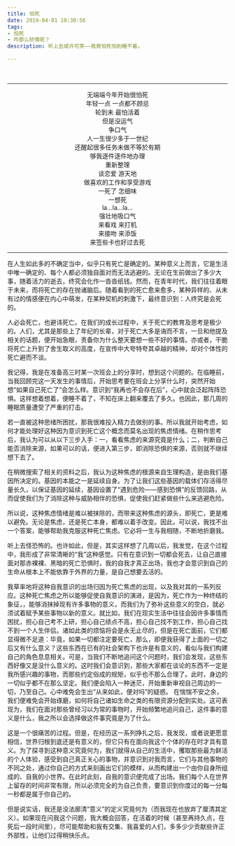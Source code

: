 ```yaml
---
title: 怕死
date: 2019-04-01 18:30:56
tags:
- 怕死
- 咋那么矫情呢？
description: 听上去或许可笑——我竟怕死怕到睡不着。

---
```


　

---

<center>
    无端端今年开始很怕死 <br>
    年轻一点 一点都不顾忌<br>
    轮到未 最怕活着<br>
    但是没运气<br>
    争口气<br>
    人一生很少多于一世纪<br>
    还醒起很多任务未做不等於有期<br>
    够我逐件逐件地办理<br>
    重新整理<br>
    谈恋爱 游天地<br>
    做喜欢的工作和享受游戏<br>
    一死了 怎细味<br>
    一想死<br>
    la...la...la...<br>
    强壮地吸口气<br>
    来看戏 来打机<br>
    来接吻 来添饭<br>
    来签些卡也好过去死
</center>


---

在人生如此多的不确定当中，似乎只有死亡是确定的。某种意义上而言，它是生活中唯一确定的、每个人都必须独自面对而无法逃避的。无论在生前做出了多少大事，随着活力的逝去，终究会化作一沓沓纸钱。然而，在青年时代，我们往往着眼于未来，而将死亡的存在抛诸脑后。随着看到的死亡愈来愈多，某种异样的、从未有过的情感便在内心中萌发，在某种契机的刺激下，最终意识到：人终究是会死的。

人必会死亡，也避讳死亡。在我们的成长过程中，关于死亡的教育及思考是极少的。人们，尤其是那些上了年纪的长辈，对于死亡大多是诲而不言，一旦和他提及相关的话题，便开始急眼，责备你为什么整天要想一些不好的事情。亦或者，干脆将死亡上升到了舍生取义的高度，在宣传中大夸特夸其卓越的精神，却对个体性的死亡避而不谈。

我记得，我是在准备高三时某一次班会上的分享时，想到这个问题的。在临睡前，当我回顾完这一天发生的事情后，开始思考要在班会上分享什么时，突然开始想“如果自己死亡了”会怎么样。意识到“我再也不会存在后”，心中就会泛起阵阵恐惧。这样想着想着，便睡不着了，不知在床上翻来覆去了多久。也因此，那几周的睡眠质量遭受了严重的打击。

若一直被这种思绪所困扰，那我很难投入精力去做别的事。所以我就开始考虑，如何才能处理好这种因为意识到死亡这个概念而莫名出现的焦虑情绪。在稍作思考后，我认为可以从以下三步入手：一，看看焦虑的来源究竟是什么；二，判断自己能否消除来源，如果可以的话，便进入第三步，即消除恐惧的来源，否则就不继续想下去了。

在稍微搜索了相关的资料之后，我认为这种焦虑的根源来自生理构造，是由我们基因所决定的。基因的本能之一是延续自身。为了让我们这些基因的载体们存活得尽量长久，以保证基因的延续，基因设置了“遇到危险——感到恐惧”的反馈回路，从而促使我们为了消除这种与威胁相伴的恐惧，促使我们赶紧做些什么来逃避危险。

所以说，这种焦虑情绪是难以被抹除的，而带来这种焦虑的源头，即死亡，更是难以避免。无论是焦虑，还是死亡本身，都难以着手改变。因此，可以说，我找不出一个答案，能够帮助我克服这种死亡焦虑。它必将一生与我相随，不断地折磨我。

听上去怪恐怖的。也许如此，但是，其实这样想了几周以后，我发觉，在这个过程中，我形成了非常清晰的“我”这种感觉。只有在意识到一切都会死去，让自己直接面对那赤裸裸、黑暗的死亡恐惧时，我的自我才真正出场，我也才会意识到自己的生命从根本上不能依靠于外界的力量，是自己想要去活的。

我草率地将这种自我意识的出场归因为死亡焦虑的出现，以及我对其的一系列反应。这种死亡焦虑之所以能够促使自我意识的演进，是因为，死亡作为一种终结的象征，，能够消抹掉现有许多事物的意义，而我们为了弥补这些意义的空白，就必须试着赋予某些事物以新的意义。就比如，我们在现实生活中往往会因许多事情而困扰，担心自己考不上研，担心自己绩点不高，担心自己找不到工作，担心自己找不到一个人生伴侣。诸如此类的烦恼将会是永无止尽的，但是在死亡面前，它们都显得微不足道：毕竟，如果一切都注定要死亡，那么，即便我获得了上面的一切之后又有什么意义？这些东西在已有的社会架构下也许是有意义的，看似与我们构建自己的角色息息相关。可是，当我们不断地追问这个问题时，我们会发现，这些东西好像又是没什么意义的。这时我们会意识到，那些大家都在谈论的东西不一定是我所感兴趣的事物，而那些约定俗成的规矩，似乎也不那么合理了。此时，身边的一切似乎都不在那么坚定。我们便会陷入一种迷茫，开始重新审视自己周边的一切，乃至自己。心中难免会生出“从来如此，便对吗”的疑惑。 在惴惴不安之余，我们便难免会开始琢磨，如何将自己诸如生命之类的有限资源分配到实处。这可表现为，我们在面对那些曾经习以为常的事物时，开始频繁地追问自己，这件事的意义是什么，我之所以会选择做这件事究竟是为了什么。

这是一个很痛苦的过程。但是，在经历这一系列挣扎之后，我发现，或者说更愿意相信，世界归根到底还是有意义的，但它只有在面向我这个个体的存在时才具有意义。为了探寻到这种意义究竟何为，我们就得从自己的生活中，攫取那些最为鲜活的个人体验，感受到自己真正关心的事物，并意识到对我而言，它们与其他事物的不同之处，通过你自己的方式来刻画出它们的模样，从而构建出一个由你自身所组成的、自我的小世界。在此时此刻，自我的意识便完成了出场。我们每个人在世界上留存的时间非常有限，所以必须完全的为自己负责，要意识到你度过的每一分每一秒都是属于你自己的。

但是说实话，我还是没法廓清“意义”的定义究竟何为（而我现在也放弃了厘清其定义）。如果现在问我这个问题，我大概会回答，在活着的时候（甚至再持久点，在死后一段时间里），尽可能帮助和我有交集、我喜爱的人们，多多少少贡献些许正外部性，让他们过得稍快乐点。
